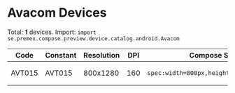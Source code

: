 # Avacom Devices

Total: **1** devices. Import: `import se.premex.compose.preview.device.catalog.android.Avacom`

| Code | Constant | Resolution | DPI | Compose Spec | Preview Usage |
|------|----------|------------|-----|-------------|---------------|
| AVT015 | AVT015 | 800x1280 | 160 | `spec:width=800px,height=1280px,dpi=160` | `@Preview(device = Avacom.AVT015)` |

<!-- Generated automatically. Do not edit manually. -->
